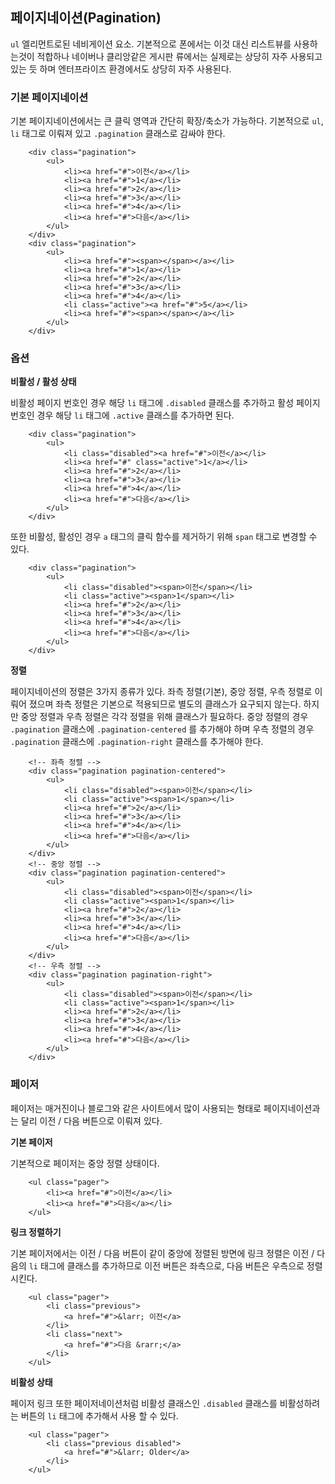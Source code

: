 <!--
layout: 'post'
section: 'Cornerstone Framework'
title: '페이지네이션'
outline: 'ul 엘리먼트로된 네비게이션 요소. 기본적으로 폰에서는 이것 대신 리스트뷰를 사용하는것이 적합하나 네이버나 클리앙같은 게시판 류에서는 실제로는 상당히 자주 사용되고 있는 듯 하며 엔터프라이즈 환경에서도 상당히 자주 사용된다. 기본 페이지네이션에서는 큰 클릭 영역과 간단히 확장/축소가 가능하다. 기본적으로 ul, li 태그로 이뤄져 있고 .pagination 클래스로 감싸야 한다…'
date: '2012-11-16'
tagstr: 'widget'
order: '[4, 2, 4]'
thumbnail: '4.2.04.paginaton.png'
-->

## 페이지네이션(Pagination)

`ul` 엘리먼트로된 네비게이션 요소. 기본적으로 폰에서는 이것 대신 리스트뷰를 사용하는것이 적합하나 네이버나 클리앙같은 게시판 류에서는 실제로는 상당히 자주 사용되고 있는 듯 하며 엔터프라이즈 환경에서도 상당히 자주 사용된다.

### 기본 페이지네이션

기본 페이지네이션에서는 큰 클릭 영역과 간단히 확장/축소가 가능하다. 기본적으로 `ul`, `li` 태그로 이뤄져 있고 `.pagination` 클래스로 감싸야 한다.

``` cm
    <div class="pagination">
        <ul>
            <li><a href="#">이전</a></li>
            <li><a href="#">1</a></li>
            <li><a href="#">2</a></li>
            <li><a href="#">3</a></li>
            <li><a href="#">4</a></li>
            <li><a href="#">다음</a></li>
        </ul>
    </div>
	<div class="pagination">
		<ul>
			<li><a href="#"><span></span></a></li>
			<li><a href="#">1</a></li>
			<li><a href="#">2</a></li>
			<li><a href="#">3</a></li>
			<li><a href="#">4</a></li>
			<li class="active"><a href="#">5</a></li>
			<li><a href="#"><span></span></a></li>
		</ul>
	</div>
```

### 옵션

__비활성 / 활성 상태__

비활성 페이지 번호인 경우 해당 `li` 태그에 `.disabled` 클래스를 추가하고 활성 페이지 번호인 경우 해당 `li` 태그에 `.active` 클래스를 추가하면 된다.

``` cm
    <div class="pagination">
        <ul>
            <li class="disabled"><a href="#">이전</a></li>
            <li><a href="#" class="active">1</a></li>
            <li><a href="#">2</a></li>
            <li><a href="#">3</a></li>
            <li><a href="#">4</a></li>
            <li><a href="#">다음</a></li>
        </ul>
    </div>
```

또한 비활성, 활성인 경우 `a` 태그의 클릭 함수를 제거하기 위해 `span` 태그로 변경할 수 있다.

``` cm
    <div class="pagination">
        <ul>
            <li class="disabled"><span>이전</span></li>
            <li class="active"><span>1</span></li>
            <li><a href="#">2</a></li>
            <li><a href="#">3</a></li>
            <li><a href="#">4</a></li>
            <li><a href="#">다음</a></li>
        </ul>
    </div>
```

__정렬__

페이지네이션의 정렬은 3가지 종류가 있다. 좌측 정렬(기본), 중앙 정렬, 우측 정렬로 이뤄어 졌으며 좌측 정렬은 기본으로 적용되므로 별도의 클래스가 요구되지 않는다. 하지만
중앙 정렬과 우측 정렬은 각각 정렬을 위해 클래스가 필요하다. 중앙 정렬의 경우  `.pagination` 클래스에 `.pagination-centered` 를 추가해야 하며 우측 정렬의 경우 `.pagination` 클래스에 `.pagination-right` 클래스를 추가해야 한다.

``` cm
	<!-- 좌측 정렬 -->
    <div class="pagination pagination-centered">
    	<ul>
            <li class="disabled"><span>이전</span></li>
            <li class="active"><span>1</span></li>
            <li><a href="#">2</a></li>
            <li><a href="#">3</a></li>
            <li><a href="#">4</a></li>
            <li><a href="#">다음</a></li>
        </ul>
    </div>    
	<!-- 중앙 정렬 -->
    <div class="pagination pagination-centered">
    	<ul>
            <li class="disabled"><span>이전</span></li>
            <li class="active"><span>1</span></li>
            <li><a href="#">2</a></li>
            <li><a href="#">3</a></li>
            <li><a href="#">4</a></li>
            <li><a href="#">다음</a></li>
        </ul>
    </div>
	<!-- 우측 정렬 -->    
    <div class="pagination pagination-right">
    	<ul>
            <li class="disabled"><span>이전</span></li>
            <li class="active"><span>1</span></li>
            <li><a href="#">2</a></li>
            <li><a href="#">3</a></li>
            <li><a href="#">4</a></li>
            <li><a href="#">다음</a></li>
        </ul>
    </div>
```

### 페이저

페이저는 매거진이나 블로그와 같은 사이트에서 많이 사용되는 형태로 페이지네이션과는 달리 이전 / 다음 버튼으로 이뤄져 있다.

__기본 페이저__

기본적으로 페이저는 중앙 정렬 상태이다.

``` cm
    <ul class="pager">
        <li><a href="#">이전</a></li>
        <li><a href="#">다음</a></li>
    </ul>
```

__링크 정렬하기__

기본 페이저에서는 이전 / 다음 버튼이 같이 중앙에 정렬된 방면에 링크 정렬은 이전 / 다음의 `li` 태그에 클래스를 추가하므로  이전 버튼은 좌측으로, 다음 버튼은 우측으로 정렬 시킨다.

``` cm
    <ul class="pager">
        <li class="previous">
            <a href="#">&larr; 이전</a>
        </li>
        <li class="next">
            <a href="#">다음 &rarr;</a>
        </li>
    </ul>
```

__비활성 상태__

페이저 링크 또한 페이저네이션처럼 비활성 클래스인 `.disabled` 클래스를 비활성하려는 버튼의 `li` 태그에  추가해서 사용 할 수 있다.

``` cm
    <ul class="pager">
        <li class="previous disabled">
            <a href="#">&larr; Older</a>
        </li>
    </ul>
```
